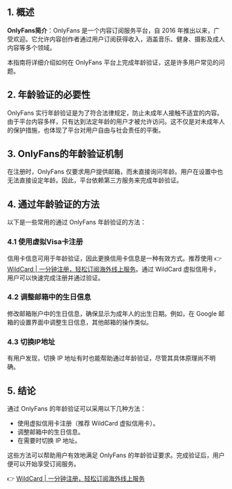 ## 1. 概述

**OnlyFans简介**：OnlyFans 是一个内容订阅服务平台，自 2016 年推出以来，广受欢迎。它允许内容创作者通过用户订阅获得收入，涵盖音乐、健身、摄影及成人内容等多个领域。

本指南将详细介绍如何在 OnlyFans 平台上完成年龄验证，这是许多用户常见的问题。

## 2. 年龄验证的必要性

OnlyFans 实行年龄验证是为了符合法律规定，防止未成年人接触不适宜的内容。由于平台内容多样，只有达到法定年龄的用户才被允许访问。这不仅是对未成年人的保护措施，也体现了平台对用户自由与社会责任的平衡。

## 3. OnlyFans的年龄验证机制

在注册时，OnlyFans 仅要求用户提供邮箱，而未直接询问年龄。用户在设置中也无法直接设定年龄。因此，平台依赖第三方服务来完成年龄验证。

## 4. 通过年龄验证的方法

以下是一些常用的通过 OnlyFans 年龄验证的方法：

### 4.1 使用虚拟Visa卡注册

信用卡信息可用于年龄验证，因此更换信用卡信息是一种有效方式。推荐使用 👉 [WildCard | 一分钟注册，轻松订阅海外线上服务](https://bit.ly/bewildcard)。通过 WildCard 虚拟信用卡，用户可以快速完成注册并通过验证。

### 4.2 调整邮箱中的生日信息

修改邮箱账户中的生日信息，确保显示为成年人的出生日期。例如，在 Google 邮箱的设置界面中调整生日信息，其他邮箱的操作类似。

### 4.3 切换IP地址

有用户发现，切换 IP 地址有时也能帮助通过年龄验证，尽管其具体原理尚不明确。

## 5. 结论

通过 OnlyFans 的年龄验证可以采用以下几种方法：

- 使用虚拟信用卡注册（推荐 WildCard 虚拟信用卡）。
- 调整邮箱中的生日信息。
- 在需要时切换 IP 地址。

这些方法可以帮助用户有效地满足 OnlyFans 的年龄验证要求。完成验证后，用户便可以开始享受订阅服务。

👉 [WildCard | 一分钟注册，轻松订阅海外线上服务](https://bit.ly/bewildcard)